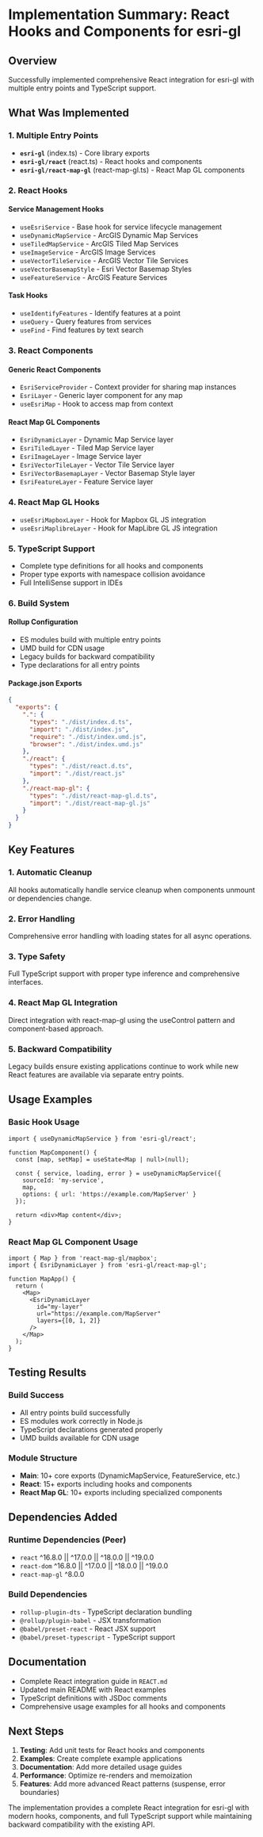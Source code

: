 # Implementation Summary: React Hooks and Components for esri-gl

## Overview

Successfully implemented comprehensive React integration for esri-gl with multiple entry points and TypeScript support.

## What Was Implemented

### 1. Multiple Entry Points
- **`esri-gl`** (index.ts) - Core library exports
- **`esri-gl/react`** (react.ts) - React hooks and components
- **`esri-gl/react-map-gl`** (react-map-gl.ts) - React Map GL components

### 2. React Hooks

#### Service Management Hooks
- `useEsriService` - Base hook for service lifecycle management
- `useDynamicMapService` - ArcGIS Dynamic Map Services
- `useTiledMapService` - ArcGIS Tiled Map Services
- `useImageService` - ArcGIS Image Services
- `useVectorTileService` - ArcGIS Vector Tile Services
- `useVectorBasemapStyle` - Esri Vector Basemap Styles
- `useFeatureService` - ArcGIS Feature Services

#### Task Hooks
- `useIdentifyFeatures` - Identify features at a point
- `useQuery` - Query features from services
- `useFind` - Find features by text search

### 3. React Components

#### Generic React Components
- `EsriServiceProvider` - Context provider for sharing map instances
- `EsriLayer` - Generic layer component for any map
- `useEsriMap` - Hook to access map from context

#### React Map GL Components
- `EsriDynamicLayer` - Dynamic Map Service layer
- `EsriTiledLayer` - Tiled Map Service layer
- `EsriImageLayer` - Image Service layer
- `EsriVectorTileLayer` - Vector Tile Service layer
- `EsriVectorBasemapLayer` - Vector Basemap Style layer
- `EsriFeatureLayer` - Feature Service layer

### 4. React Map GL Hooks
- `useEsriMapboxLayer` - Hook for Mapbox GL JS integration
- `useEsriMaplibreLayer` - Hook for MapLibre GL JS integration

### 5. TypeScript Support
- Complete type definitions for all hooks and components
- Proper type exports with namespace collision avoidance
- Full IntelliSense support in IDEs

### 6. Build System

#### Rollup Configuration
- ES modules build with multiple entry points
- UMD build for CDN usage
- Legacy builds for backward compatibility
- Type declarations for all entry points

#### Package.json Exports
```json
{
  "exports": {
    ".": {
      "types": "./dist/index.d.ts",
      "import": "./dist/index.js",
      "require": "./dist/index.umd.js",
      "browser": "./dist/index.umd.js"
    },
    "./react": {
      "types": "./dist/react.d.ts",
      "import": "./dist/react.js"
    },
    "./react-map-gl": {
      "types": "./dist/react-map-gl.d.ts",
      "import": "./dist/react-map-gl.js"
    }
  }
}
```

## Key Features

### 1. Automatic Cleanup
All hooks automatically handle service cleanup when components unmount or dependencies change.

### 2. Error Handling
Comprehensive error handling with loading states for all async operations.

### 3. Type Safety
Full TypeScript support with proper type inference and comprehensive interfaces.

### 4. React Map GL Integration
Direct integration with react-map-gl using the useControl pattern and component-based approach.

### 5. Backward Compatibility
Legacy builds ensure existing applications continue to work while new React features are available via separate entry points.

## Usage Examples

### Basic Hook Usage
```tsx
import { useDynamicMapService } from 'esri-gl/react';

function MapComponent() {
  const [map, setMap] = useState<Map | null>(null);
  
  const { service, loading, error } = useDynamicMapService({
    sourceId: 'my-service',
    map,
    options: { url: 'https://example.com/MapServer' }
  });
  
  return <div>Map content</div>;
}
```

### React Map GL Component Usage
```tsx
import { Map } from 'react-map-gl/mapbox';
import { EsriDynamicLayer } from 'esri-gl/react-map-gl';

function MapApp() {
  return (
    <Map>
      <EsriDynamicLayer
        id="my-layer"
        url="https://example.com/MapServer"
        layers={[0, 1, 2]}
      />
    </Map>
  );
}
```

## Testing Results

### Build Success
- All entry points build successfully
- ES modules work correctly in Node.js
- TypeScript declarations generated properly
- UMD builds available for CDN usage

### Module Structure
- **Main**: 10+ core exports (DynamicMapService, FeatureService, etc.)
- **React**: 15+ exports including hooks and components
- **React Map GL**: 10+ exports including specialized components

## Dependencies Added

### Runtime Dependencies (Peer)
- `react` ^16.8.0 || ^17.0.0 || ^18.0.0 || ^19.0.0
- `react-dom` ^16.8.0 || ^17.0.0 || ^18.0.0 || ^19.0.0  
- `react-map-gl` ^8.0.0

### Build Dependencies
- `rollup-plugin-dts` - TypeScript declaration bundling
- `@rollup/plugin-babel` - JSX transformation
- `@babel/preset-react` - React JSX support
- `@babel/preset-typescript` - TypeScript support

## Documentation

- Complete React integration guide in `REACT.md`
- Updated main README with React examples
- TypeScript definitions with JSDoc comments
- Comprehensive usage examples for all hooks and components

## Next Steps

1. **Testing**: Add unit tests for React hooks and components
2. **Examples**: Create complete example applications
3. **Documentation**: Add more detailed usage guides
4. **Performance**: Optimize re-renders and memoization
5. **Features**: Add more advanced React patterns (suspense, error boundaries)

The implementation provides a complete React integration for esri-gl with modern hooks, components, and full TypeScript support while maintaining backward compatibility with the existing API.
